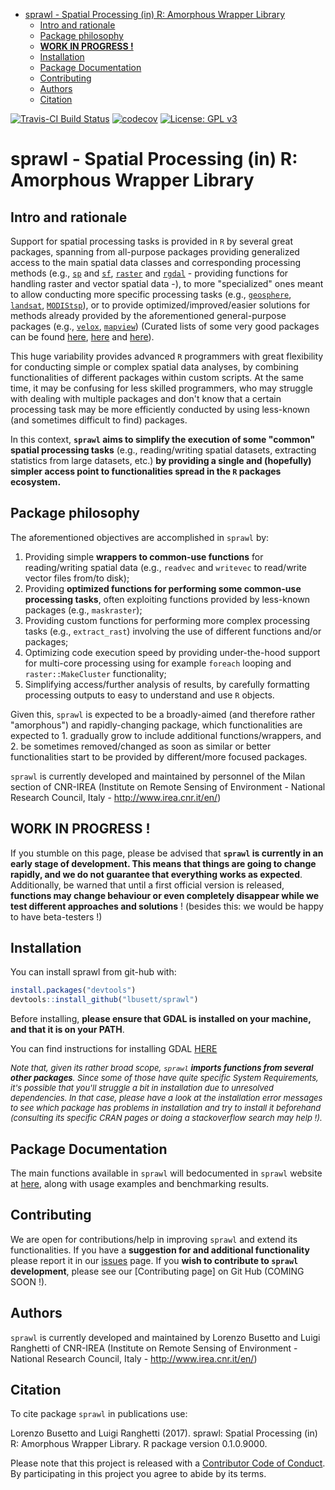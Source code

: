 
-   [sprawl - Spatial Processing (in) R: Amorphous Wrapper Library](#sprawl---spatial-processing-in-r-advanced-workflow-library)
    -   [Intro and rationale](#intro-and-rationale)
    -   [Package philosophy](#package-philosophy)
    -   [**WORK IN PROGRESS !**](#work-in-progress)
    -   [Installation](#installation)
    -   [Package Documentation](#package-documentation)
    -   [Contributing](#contributing)
    -   [Authors](#authors)
    -   [Citation](#citation)

<!-- README.md is generated from README.Rmd. Please edit that file -->
[![Travis-CI Build Status](https://travis-ci.org/lbusett/sprawl.svg?branch=master)](https://travis-ci.org/lbusett/sprawl) [![codecov](https://codecov.io/gh/lbusett/sprawl/branch/master/graph/badge.svg?token=0yWdr6gWG7)](https://codecov.io/gh/lbusett/sprawl) [![License: GPL v3](https://img.shields.io/badge/License-GPL%20v3-blue.svg)](http://www.gnu.org/licenses/gpl-3.0)

sprawl - Spatial Processing (in) R: Amorphous Wrapper Library
=============================================================

Intro and rationale
-------------------

Support for spatial processing tasks is provided in `R` by several great packages, spanning from all-purpose packages providing generalized access to the main spatial data classes and corresponding processing methods (e.g., [`sp`](https://cran.r-project.org/package=sp) and [`sf`](https://cran.r-project.org/package=sf), [`raster`](https://cran.r-project.org/package=raster) and [`rgdal`](https://cran.r-project.org/package=rgdal) - providing functions for handling raster and vector spatial data -), to more "specialized" ones meant to allow conducting more specific processing tasks (e.g., [`geosphere`](https://cran.r-project.org/package=geosphere), [`landsat`](https://cran.r-project.org/package=landsat), [`MODIStsp`](https://cran.r-project.org/package=MODIStsp)), or to provide optimized/improved/easier solutions for methods already provided by the aforementioned general-purpose packages (e.g., [`velox`](https://cran.r-project.org/package=velox), [`mapview`](https://cran.r-project.org/package=mapview)) (Curated lists of some very good packages can be found [here](https://cran.r-project.org/view=Spatial), [here](https://ropensci.org/blog/blog/2016/11/22/geospatial-suite) and [here](https://github.com/ropensci/maptools)).

This huge variability provides advanced `R` programmers with great flexibility for conducting simple or complex spatial data analyses, by combining functionalities of different packages within custom scripts. At the same time, it may be confusing for less skilled programmers, who may struggle with dealing with multiple packages and don't know that a certain processing task may be more efficiently conducted by using less-known (and sometimes difficult to find) packages.

In this context, **`sprawl` aims to simplify the execution of some "common" spatial processing tasks** (e.g., reading/writing spatial datasets, extracting statistics from large datasets, etc.) **by providing a single and (hopefully) simpler access point to functionalities spread in the `R` packages ecosystem.**

Package philosophy
------------------

The aforementioned objectives are accomplished in `sprawl` by:

1.  Providing simple **wrappers to common-use functions** for reading/writing spatial data (e.g., `readvec` and `writevec` to read/write vector files from/to disk);
2.  Providing **optimized functions for performing some common-use processing tasks**, often exploiting functions provided by less-known packages (e.g., `maskraster`);
3.  Providing custom functions for performing more complex processing tasks (e.g., `extract_rast`) involving the use of different functions and/or packages;
4.  Optimizing code execution speed by providing under-the-hood support for multi-core processing using for example `foreach` looping and `raster::MakeCluster` functionality;
5.  Simplifying access/further analysis of results, by carefully formatting processing outputs to easy to understand and use `R` objects.

Given this, `sprawl` is expected to be a broadly-aimed (and therefore rather "amorphous") and rapidly-changing package, which functionalities are expected to 1. gradually grow to include additional functions/wrappers, and 2. be sometimes removed/changed as soon as similar or better functionalities start to be provided by different/more focused packages.

`sprawl` is currently developed and maintained by personnel of the Milan section of CNR-IREA (Institute on Remote Sensing of Environment - National Research Council, Italy - <http://www.irea.cnr.it/en/>)

**WORK IN PROGRESS !**
----------------------

If you stumble on this page, please be advised that **`sprawl` is currently in an early stage of development. This means that things are going to change rapidly, and we do not guarantee that everything works as expected**. Additionally, be warned that until a first official version is released, **functions may change behaviour or even completely disappear while we test different approaches and solutions** ! (besides this: we would be happy to have beta-testers !)

Installation
------------

You can install sprawl from git-hub with:

``` r
install.packages("devtools")
devtools::install_github("lbusett/sprawl")
```

Before installing, **please ensure that GDAL is installed on your machine, and that it is on your PATH**.

You can find instructions for installing GDAL [HERE](http://lbusett.github.io/MODIStsp/articles/installation.html#installing-gdal-1-11-1)

<font size="2"> *Note that, given its rather broad scope, `sprawl` **imports functions from several other packages**. Since some of those have quite specific System Requirements, it's possible that you'll struggle a bit in installation due to unresolved dependencies. In that case, please have a look at the installation error messages to see which package has problems in installation and try to install it beforehand (consulting its specific CRAN pages or doing a stackoverflow search may help !).* </font>

Package Documentation
---------------------

The main functions available in `sprawl` will bedocumented in `sprawl` website at [here](https://lbusett.github.io/sprawl), along with usage examples and benchmarking results.

Contributing
------------

We are open for contributions/help in improving `sprawl` and extend its functionalities. If you have a **suggestion for and additional functionality** please report it in our [issues](https://github.com/lbusett/sprawl/issues) page. If you **wish to contribute to `sprawl` development**, please see our \[Contributing page\] on Git Hub (COMING SOON !).

Authors
-------

`sprawl` is currently developed and maintained by Lorenzo Busetto and Luigi Ranghetti of CNR-IREA (Institute on Remote Sensing of Environment - National Research Council, Italy - <http://www.irea.cnr.it/en/>)

Citation
--------

To cite package `sprawl` in publications use:

Lorenzo Busetto and Luigi Ranghetti (2017). sprawl: Spatial Processing (in) R: Amorphous Wrapper Library. R package version 0.1.0.9000.

Please note that this project is released with a [Contributor Code of Conduct](https://lbusett.github.io/sprawl/articles/conduct.html). By participating in this project you agree to abide by its terms.
